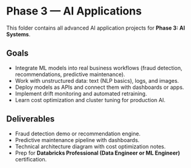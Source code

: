 # Phase 3 — AI Applications

This folder contains all advanced AI application projects for **Phase 3: AI Systems**.

## Goals
- Integrate ML models into real business workflows (fraud detection, recommendations, predictive maintenance).
- Work with unstructured data: text (NLP basics), logs, and images.
- Deploy models as APIs and connect them with dashboards or apps.
- Implement drift monitoring and automated retraining.
- Learn cost optimization and cluster tuning for production AI.

## Deliverables
- Fraud detection demo or recommendation engine.
- Predictive maintenance pipeline with dashboards.
- Technical architecture diagram with cost optimization notes.
- Prep for **Databricks Professional (Data Engineer or ML Engineer)** certification.
